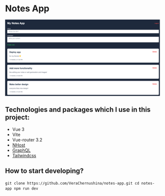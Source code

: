 # Notes App

![Notes App Preview](/public/preview.png)

## Technologies and packages which I use in this project:
* Vue 3
* Vite
* Vue-router 3.2
* [NHost](https://nhost.io/)
* [GraphQL](https://www.apollographql.com/)
* [Tailwindcss](https://tailwindcss.com/)

## How to start developing?
``
git clone https://github.com/VeraChernushina/notes-app.git
cd notes-app
npm run dev
``
